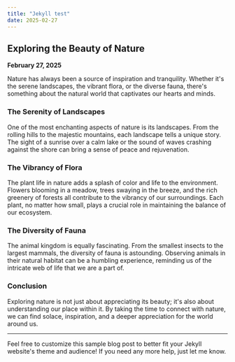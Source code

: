 ```yaml
---
title: "Jekyll test"
date: 2025-02-27
---
```



## Exploring the Beauty of Nature

**February 27, 2025**

Nature has always been a source of inspiration and tranquility. Whether it's the serene landscapes, the vibrant flora, or the diverse fauna, there's something about the natural world that captivates our hearts and minds.

### The Serenity of Landscapes

One of the most enchanting aspects of nature is its landscapes. From the rolling hills to the majestic mountains, each landscape tells a unique story. The sight of a sunrise over a calm lake or the sound of waves crashing against the shore can bring a sense of peace and rejuvenation.

### The Vibrancy of Flora

The plant life in nature adds a splash of color and life to the environment. Flowers blooming in a meadow, trees swaying in the breeze, and the rich greenery of forests all contribute to the vibrancy of our surroundings. Each plant, no matter how small, plays a crucial role in maintaining the balance of our ecosystem.

### The Diversity of Fauna

The animal kingdom is equally fascinating. From the smallest insects to the largest mammals, the diversity of fauna is astounding. Observing animals in their natural habitat can be a humbling experience, reminding us of the intricate web of life that we are a part of.

### Conclusion

Exploring nature is not just about appreciating its beauty; it's also about understanding our place within it. By taking the time to connect with nature, we can find solace, inspiration, and a deeper appreciation for the world around us.

---

Feel free to customize this sample blog post to better fit your Jekyll website's theme and audience! If you need any more help, just let me know.
